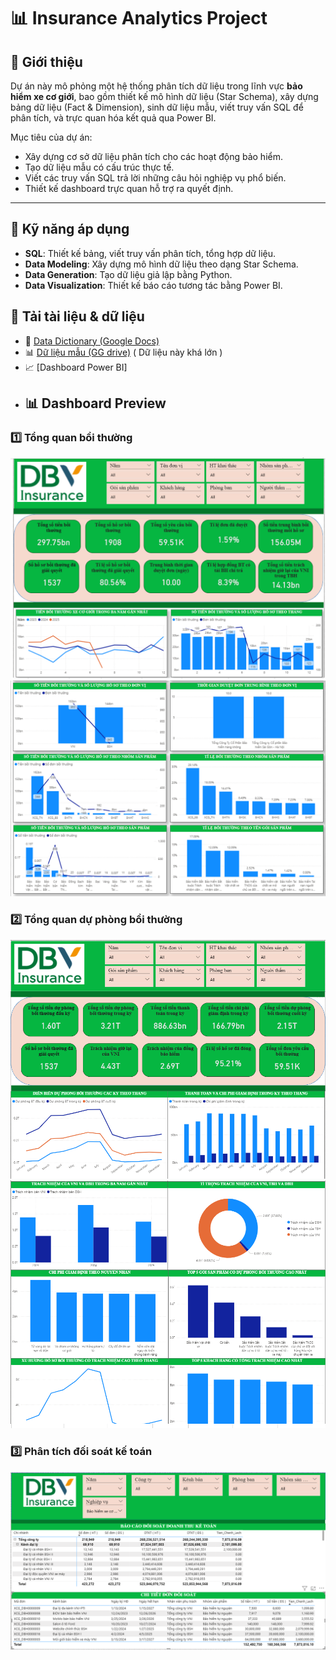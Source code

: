 # 📊 Insurance Analytics Project

## 📝 Giới thiệu
Dự án này mô phỏng một hệ thống phân tích dữ liệu trong lĩnh vực **bảo hiểm xe cơ giới**, bao gồm thiết kế mô hình dữ liệu (Star Schema), xây dựng bảng dữ liệu (Fact & Dimension), sinh dữ liệu mẫu, viết truy vấn SQL để phân tích, và trực quan hóa kết quả qua Power BI.

Mục tiêu của dự án:
- Xây dựng cơ sở dữ liệu phân tích cho các hoạt động bảo hiểm.
- Tạo dữ liệu mẫu có cấu trúc thực tế.
- Viết các truy vấn SQL trả lời những câu hỏi nghiệp vụ phổ biến.
- Thiết kế dashboard trực quan hỗ trợ ra quyết định.

---

## 🧠 Kỹ năng áp dụng
- **SQL**: Thiết kế bảng, viết truy vấn phân tích, tổng hợp dữ liệu.  
- **Data Modeling**: Xây dựng mô hình dữ liệu theo dạng Star Schema.  
- **Data Generation**: Tạo dữ liệu giả lập bằng Python.  
- **Data Visualization**: Thiết kế báo cáo tương tác bằng Power BI.  

## 📂 Tải tài liệu & dữ liệu

- 📑 [Data Dictionary (Google Docs)](https://docs.google.com/spreadsheets/d/18_tjiJxNv2Y84GqxbYNa-oJivV-1WsrBNAXT4BZi0Mc/edit?usp=sharing)
- 📊 [Dữ liệu mẫu (GG drive)](https://docs.google.com/spreadsheets/d/1bPzSEV51qFgN6S6sJJpqZS4MuKGjW8m8/edit?usp=sharing&ouid=115040697668877238562&rtpof=true&sd=true) ( Dữ liệu này khá lớn )
- 📈 [Dashboard Power BI]
- ## 📊 Dashboard Preview

### 1️⃣ Tổng quan bồi thường
![Tổng quan bồi thường](./07_Reports/1.png)
![Tổng quan bồi thường](./07_Reports/2.png)

### 2️⃣ Tổng quan dự phòng bồi thường
![Tổng quan dự phòng bồi thường](./07_Reports/3.png)
![Tổng quan dự phòng bồi thường](./07_Reports/4.png)

### 3️⃣ Phân tích đối soát kế toán
![Phân tích đối soát kế toán](./07_Reports/5.png)



